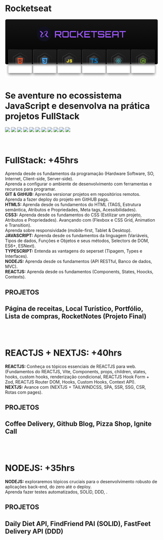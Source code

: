 # Rocketseat

![logo Rocketseat](cover.webp)

# Se aventure no ecossistema JavaScript e desenvolva na prática projetos FullStack

<div>
  <img src="https://img.shields.io/badge/VS%20Code-000000.svg?style=for-the-badge&logo=visual-studio-code&logoColor=ffffff" />
  <img src="https://img.shields.io/badge/HTML5-000000?style=for-the-badge&logo=html5&logoColor=ffffff" />
  <img src="https://img.shields.io/badge/CSS3-000000?style=for-the-badge&logo=css3&logoColor=ffffff" />
  <img src="https://img.shields.io/badge/Git-000000?style=for-the-badge&logo=git&logoColor=ffffff" />
  <img src="https://img.shields.io/badge/Github-000000?style=for-the-badge&logo=github&logoColor=ffffff" />
  <img src="https://img.shields.io/badge/TailwindCSS-000000?style=for-the-badge&logo=tailwindcss&logoColor=ffffff" />
  <img src="https://img.shields.io/badge/JavaScript-000000?style=for-the-badge&logo=JavaScript&logoColor=ffffff" />
  <img src="https://img.shields.io/badge/TypeScript-000000?style=for-the-badge&logo=TypeScript&logoColor=ffffff" />
  <img src="https://img.shields.io/badge/React-000000?style=for-the-badge&logo=react&logoColor=ffffff" />
  <img src="https://img.shields.io/badge/Next.JS-000000?style=for-the-badge&logo=nextdotjs&logoColor=ffffff" />
  <img src="https://img.shields.io/badge/NodeJS-000000?style=for-the-badge&logo=nodedotjs&logoColor=ffffff" />
<div>
<br /> <br />

# FullStack: +45hrs

  <p>
    Aprenda desde os fundamentos da programação (Hardware Software, SO, Internet, Client-side, Server-side). <br />
    Aprenda a configurar o ambiente de desenvolvimento com ferramentas e recursos para programar. <br />
    <b>GIT & GitHUB:</b> Aprenda versionar projetos em repositórios remotos. Aprenda a fazer deploy do projeto em GitHUB pags. <br />
    <b>HTML5:</b> Aprenda desde os fundamentos do HTML (TAGS, Estrutura semântica, Atributos e Propriedades, Meta tags, Acessibilidades). <br />
    <b>CSS3:</b> Aprenda desde os fundamentos do CSS (Estilizar um projeto, Atributos e Propriedades). Avançando com (Flexbox e CSS Grid, Animation e Transition). <br />
    Aprenda sobre responsividade (mobile-first, Tablet & Desktop). <br />
    <b>JAVASCRIPT:</b> Aprenda desde os fundamentos da linguagem (Variáveis, Tipos de dados, Funções e Objetos e seus métodos, Selectors de DOM, ES6+, ESNext). <br />
    <b>TYPESCRIPT:</b> Entenda as vantagens do seperset (Tipagem, Types e Interfaces). <br />
    <b>NODEJS:</b> Aprenda desde os fundamentos (API RESTful, Banco de dados, MVC). <br />
    <b>REACTJS:</b> Aprenda desde os fundamentos (Components, States, Hoocks, Contexts). <br />
  </p>

## PROJETOS

## Página de receitas, Local Turístico, Portfólio, Lista de compras, RocketNotes (Projeto Final)

<br /> <br />

# REACTJS + NEXTJS: +40hrs

<p>
  <b>REACTJS: </b> Conheça os tópicos essenciais de REACTJS para web. (Fundamentos do REACTJS, Vite, Components, props, children, states, hooks, custom hooks, renderização condicional, REACTJS Hook Form + Zod, REACTJS Router DOM, Hooks, Custom Hooks, Context API). <br />
  <b>NEXTJS: </b> Avance com (NEXTJS + TAILWINDCSS, SPA, SSR, SSG, CSR, Rotas com pages). <br />
</p>

## PROJETOS

## Coffee Delivery, Github Blog, Pizza Shop, Ignite Call

<br /> <br />

# NODEJS: +35hrs

<p>
  <b>NODEJS: </b> exploraremos tópicos cruciais para o desenvolvimento robusto de aplicações back-end, do zero até o deploy. <br />
  Aprenda fazer testes automatizados, SOLID, DDD, . <br />
</p>

## PROJETOS

## Daily Diet API, FindFriend PAI (SOLID), FastFeet Delivery API (DDD)

<br /> <br />

